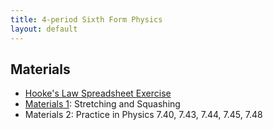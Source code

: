 ```yaml
---
title: 4-period Sixth Form Physics
layout: default
---
```

## Materials
* [Hooke's Law Spreadsheet Exercise](/excel/simple_tables_and_graphs.html)
* [Materials 1](materials-1.html): Stretching and Squashing
* Materials 2: Practice in Physics 7.40, 7.43, 7.44, 7.45, 7.48
